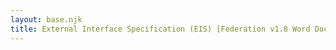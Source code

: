 ```yaml
---
layout: base.njk
title: External Interface Specification (EIS) [Federation v1.8 Word Document] 
---
```

